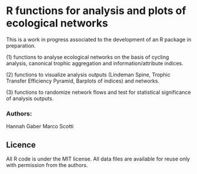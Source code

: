 # R functions for analysis and plots of ecological networks
This is a work in progress associated to the development of an R package in preparation.

(1) functions to analyse ecological networks on the basis of cycling analysis, canonical trophic aggregation and information/attribute indices. 

(2) functions to visualize analysis outputs (Lindeman Spine, Trophic Transfer Efficiency Pyramid, Barplots of indices) and networks. 

(3) functions to randomize network flows and test for statistical significance of analysis outputs.

### Authors:
Hannah Gaber
Marco Scotti


## Licence
All R code is under the MIT license.
All data files are available for reuse only with permission from the authors.
